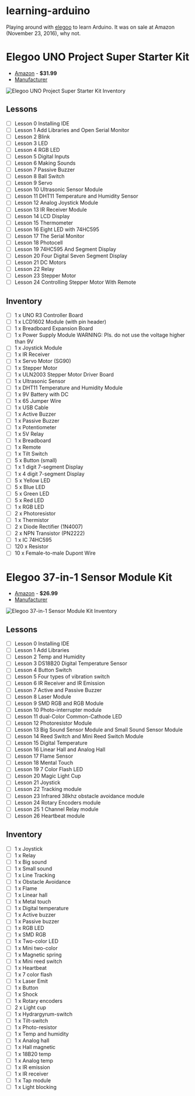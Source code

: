 # learning-arduino
Playing around with [elegoo](https://www.elegoo.com/) to learn Arduino. It was on sale at Amazon (November 23, 2016), why not.

# Elegoo UNO Project Super Starter Kit
* [Amazon](https://www.amazon.com/gp/product/B01D8KOZF4/) - **$31.99**
* [Manufacturer](https://www.elegoo.com/product/elegoo-uno-project-super-starter-kit/)

![Elegoo UNO Project Super Starter Kit Inventory](https://github.com/thomasnguyencom/learning-arduino/blob/learning/docs/super-starter-kit-500x500.jpg)

## Lessons
 - [ ] Lesson 0 Installing IDE
 - [ ] Lesson 1 Add Libraries and Open Serial Monitor
 - [ ] Lesson 2 Blink
 - [ ] Lesson 3 LED
 - [ ] Lesson 4 RGB LED
 - [ ] Lesson 5 Digital Inputs
 - [ ] Lesson 6 Making Sounds
 - [ ] Lesson 7 Passive Buzzer
 - [ ] Lesson 8 Ball Switch
 - [ ] Lesson 9 Servo
 - [ ] Lesson 10 Ultrasonic Sensor Module
 - [ ] Lesson 11 DHT11 Temperature and Humidity Sensor
 - [ ] Lesson 12 Analog Joystick Module
 - [ ] Lesson 13 IR Receiver Module
 - [ ] Lesson 14 LCD Display
 - [ ] Lesson 15 Thermometer
 - [ ] Lesson 16 Eight LED with 74HC595
 - [ ] Lesson 17 The Serial Monitor
 - [ ] Lesson 18 Photocell
 - [ ] Lesson 19 74HC595 And Segment Display
 - [ ] Lesson 20 Four Digital Seven Segment Display
 - [ ] Lesson 21 DC Motors
 - [ ] Lesson 22 Relay
 - [ ] Lesson 23 Stepper Motor
 - [ ] Lesson 24 Controlling Stepper Motor With Remote

## Inventory
 -  [ ]  1 x UNO R3 Controller Board 
 -  [ ]  1 x LCD1602 Module (with pin header) 
 -  [ ]  1 x Breadboard Expansion Board 
 -  [ ]  1 x Power Supply Module WARNING: Pls. do not use the voltage higher than 9V 
 -  [ ]  1 x Joystick Module 
 -  [ ]  1 x IR Receiver 
 -  [ ]  1 x Servo Motor (SG90) 
 -  [ ]  1 x Stepper Motor 
 -  [ ]  1 x ULN2003 Stepper Motor Driver Board 
 -  [ ]  1 x Ultrasonic Sensor 
 -  [ ]  1 x DHT11 Temperature and Humidity Module 
 -  [ ]  1 x 9V Battery with DC 
 -  [ ]  1 x 65 Jumper Wire 
 -  [ ]  1 x USB Cable 
 -  [ ]  1 x Active Buzzer 
 -  [ ]  1 x Passive Buzzer 
 -  [ ]  1 x Potentiometer 
 -  [ ]  1 x 5V Relay 
 -  [ ]  1 x Breadboard 
 -  [ ]  1 x Remote 
 -  [ ]  1 x Tilt Switch 
 -  [ ]  5 x Button (small) 
 -  [ ]  1 x 1 digit 7-segment Display 
 -  [ ]  1 x 4 digit 7-segment Display 
 -  [ ]  5 x Yellow LED 
 -  [ ]  5 x Blue LED 
 -  [ ]  5 x Green LED 
 -  [ ]  5 x Red LED 
 -  [ ]  1 x RGB LED 
 -  [ ]  2 x Photoresistor 
 -  [ ]  1 x Thermistor 
 -  [ ]  2 x Diode Rectifier (1N4007) 
 -  [ ]  2 x NPN Transistor (PN2222) 
 -  [ ]  1 x IC 74HC595 
 -  [ ]  120 x Resistor 
 -  [ ]  10 x Female-to-male Dupont Wire
 
# Elegoo 37-in-1 Sensor Module Kit 
* [Amazon](https://www.amazon.com/gp/product/B009OVGKTQ/) - **$26.99**
* [Manufacturer](https://www.elegoo.com/product/elegoo-37-in-1-sensor-module-kit/)

![Elegoo 37-in-1 Sensor Module Kit Inventory](https://github.com/thomasnguyencom/learning-arduino/blob/learning/docs/37-in-1-kit-list-500x500.jpg)

## Lessons
 - [ ] Lesson 0 Installing IDE
 - [ ] Lesson 1 Add Libraries
 - [ ] Lesson 2 Temp and Humidity
 - [ ] Lesson 3 DS18B20 Digital Temperature Sensor
 - [ ] Lesson 4 Button Switch
 - [ ] Lesson 5 Four types of vibration switch
 - [ ] Lesson 6 IR Receiver and IR Emission
 - [ ] Lesson 7 Active and Passive Buzzer
 - [ ] Lesson 8 Laser Module
 - [ ] Lesson 9 SMD RGB and RGB Module
 - [ ] Lesson 10 Photo-interrupter module
 - [ ] Lesson 11 dual-Color Common-Cathode LED
 - [ ] Lesson 12 Photoresistor Module
 - [ ] Lesson 13 Big Sound Sensor Module and Small Sound Sensor Module
 - [ ] Lesson 14 Reed Switch and Mini Reed Switch Module
 - [ ] Lesson 15 Digital Temperature
 - [ ] Lesson 16 Linear Hall and Analog Hall
 - [ ] Lesson 17 Flame Sensor
 - [ ] Lesson 18 Mental Touch
 - [ ] Lesson 19 7 Color Flash LED
 - [ ] Lesson 20 Magic Light Cup
 - [ ] Lesson 21 Joystick
 - [ ] Lesson 22 Tracking module
 - [ ] Lesson 23 Infrared 38khz obstacle avoidance module
 - [ ] Lesson 24 Rotary Encoders module
 - [ ] Lesson 25 1 Channel Relay module
 - [ ] Lesson 26 Heartbeat module

## Inventory
 -  [ ] 1 x Joystick
 -  [ ] 1 x Relay
 -  [ ] 1 x Big sound
 -  [ ] 1 x Small sound
 -  [ ] 1 x Line Tracking
 -  [ ] 1 x Obstacle Avoidance
 -  [ ] 1 x Flame
 -  [ ] 1 x Linear hall
 -  [ ] 1 x Metal touch
 -  [ ] 1 x Digital temperature
 -  [ ] 1 x Active buzzer
 -  [ ] 1 x Passive buzzer
 -  [ ] 1 x RGB LED
 -  [ ] 1 x SMD RGB
 -  [ ] 1 x Two-color LED
 -  [ ] 1 x Mini two-color
 -  [ ] 1 x Magnetic spring
 -  [ ] 1 x Mini reed switch
 -  [ ] 1 x Heartbeat
 -  [ ] 1 x 7 color flash
 -  [ ] 1 x Laser Emit
 -  [ ] 1 x Button
 -  [ ] 1 x Shock
 -  [ ] 1 x Rotary encoders
 -  [ ] 2 x Light cup
 -  [ ] 1 x Hydrargyrum-switch
 -  [ ] 1 x Tilt-switch
 -  [ ] 1 x Photo-resistor
 -  [ ] 1 x Temp and humidity
 -  [ ] 1 x Analog hall
 -  [ ] 1 x Hall magnetic
 -  [ ] 1 x 18B20 temp
 -  [ ] 1 x Analog temp
 -  [ ] 1 x IR emission
 -  [ ] 1 x IR receiver
 -  [ ] 1 x Tap module
 -  [ ] 1 x Light blocking
